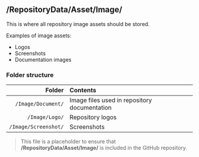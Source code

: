﻿## /RepositoryData/Asset/Image/

This is where all repository image assets should be stored.

Examples of image assets:
* Logos
* Screenshots
* Documentation images

### Folder structure

| Folder               | Contents                                              |
|---------------------:|:------------------------------------------------------|
| `/Image/Document/`   | Image files used in repository documentation          |
| `/Image/Logo/`       | Repository logos                                      |
| `/Image/Screenshot/` | Screenshots                                           |

> This file is a placeholder to ensure that **/RepositoryData/Asset/Image/** is included in the GitHub repository.